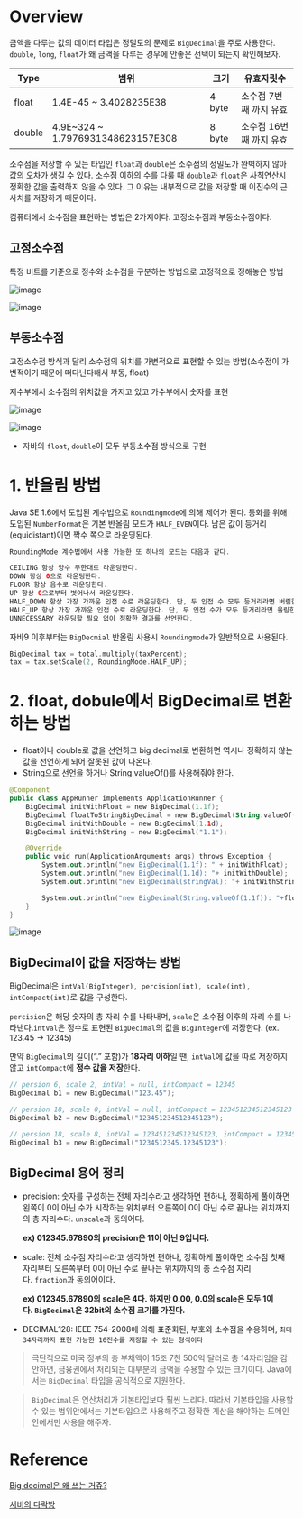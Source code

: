 # Overview

금액을 다루는 값의 데이터 타입은 정밀도의 문제로 `BigDecimal`을 주로 사용한다. `double`, `long`, `float`가 왜 금액을 다루는 경우에 안좋은 선택이 되는지 확인해보자.

| Type | 범위 | 크기 | 유효자릿수 |
| --- | --- | --- | --- |
| float | 1.4E-45 ~ 3.4028235E38 | 4 byte | 소수점 7번째 까지 유효 |
| double | 4.9E~324 ~ 1.7976931348623157E308 | 8 byte | 소수점 16번째 까지 유효 |

소수점을 저장할 수 있는 타입인 `float`과 `double`은 소수점의 정밀도가 완벽하지 않아 값의 오차가 생길 수 있다. 소수점 이하의 수를 다룰 때 `double`과 `float`은 사칙연산시 정확한 값을 출력하지 않을 수 있다. 그 이유는 내부적으로 값을 저장할 때 이진수의 근사치를 저장하기 때문이다.

컴퓨터에서 소수점을 표현하는 방법은 2가지이다. 고정소수점과 부동소수점이다.

## 고정소수점

특정 비트를 기준으로 정수와 소수점을 구분하는 방법으로 고정적으로 정해놓은 방법

![image](https://user-images.githubusercontent.com/66561524/189508129-efb7e872-2e8f-45b7-bce2-ac7c525be536.png)

![image](https://user-images.githubusercontent.com/66561524/189508132-07213285-f2e0-489f-9845-0c72f41d88d7.png)

## 부동소수점

고정소수점 방식과 달리 소수점의 위치를 가변적으로 표현할 수 있는 방법(소수점이 가변적이기 때문에 떠다닌다해서 부동, float)

지수부에서 소수점의 위치값을 가지고 있고 가수부에서 숫자를 표현

![image](https://user-images.githubusercontent.com/66561524/189508139-bbdd73a7-13ff-4ca1-849c-82794baa0d91.png)

![image](https://user-images.githubusercontent.com/66561524/189508141-cc09cbba-f4ac-431b-a4b2-3d0075fb7c08.png)

- 자바의 `float`, `double`이 모두 부동소수점 방식으로 구현

# 1. 반올림 방법

Java SE 1.6에서 도입된 계수법으로 `Roundingmode`에 의해 제어가 된다. 통화를 위해 도입된 `NumberFormat`은 기본 반올림 모드가 `HALF_EVEN`이다. 남은 값이 등거리(equidistant)이면 짝수 쪽으로 라운딩된다.

```kotlin
RoundingMode 계수법에서 사용 가능한 또 하나의 모드는 다음과 같다.

CEILING 항상 양수 무한대로 라운딩한다.
DOWN 항상 0으로 라운딩한다.
FLOOR 항상 음수로 라운딩한다.
UP 항상 0으로부터 벗어나서 라운딩한다.
HALF_DOWN 항상 가장 가까운 인접 수로 라운딩한다. 단, 두 인접 수 모두 등거리라면 버림한다.
HALF_UP 항상 가장 가까운 인접 수로 라운딩한다. 단, 두 인접 수가 모두 등거리라면 올림한다.
UNNECESSARY 라운딩할 필요 없이 정확한 결과를 선언한다.
```

자바9 이후부터는 `BigDecmial` 반올림 사용시 `Roundingmode`가 일반적으로 사용된다.

```kotlin
BigDecimal tax = total.multiply(taxPercent);
tax = tax.setScale(2, RoundingMode.HALF_UP);
```

# 2. float, dobule에서 BigDecimal로 변환하는 방법

- float이나 double로 값을 선언하고 big decimal로 변환하면 역시나 정확하지 않는 값을 선언하게 되어 잘못된 값이 나온다.
- String으로 선언을 하거나 String.valueOf()를 사용해줘야 한다.

```kotlin
@Component
public class AppRunner implements ApplicationRunner {
    BigDecimal initWithFloat = new BigDecimal(1.1f);
    BigDecimal floatToStringBigDecimal = new BigDecimal(String.valueOf(1.1f));
    BigDecimal initWithDouble = new BigDecimal(1.1d);
    BigDecimal initWithString = new BigDecimal("1.1");

    @Override
    public void run(ApplicationArguments args) throws Exception {
        System.out.println("new BigDecimal(1.1f): " + initWithFloat);
        System.out.println("new BigDecimal(1.1d): "+ initWithDouble);
        System.out.println("new BigDecimal(stringVal): "+ initWithString);

        System.out.println("new BigDecimal(String.valueOf(1.1f)): "+floatToStringBigDecimal);
    }
}
```

![image](https://user-images.githubusercontent.com/66561524/189508150-1af35176-6c13-4e5c-bd57-6f46e35fc5b2.png)

## BigDecimal이 값을 저장하는 방법

BigDecimal은 `intVal(BigInteger), percision(int), scale(int), intCompact(int)`로 값을 구성한다.

`percision`은 해당 숫자의 총 자리 수를 나타내며, `scale`은 소수점 이후의 자리 수를 나타낸다.`intVal`은 정수로 표현된 `BigDecimal`의 값을 `BigInteger`에 저장한다. (ex. 123.45 -> 12345)

만약 `BigDecimal`의 길이(“.” 포함)가 **18자리 이하**일 땐, `intVal`에 값을 따로 저장하지 않고 `intCompact`에 **정수 값을 저장**한다.

```kotlin
// persion 6, scale 2, intVal = null, intCompact = 12345
BigDecimal b1 = new BigDecimal("123.45"); 

// persion 18, scale 0, intVal = null, intCompact = 123451234512345123
BigDecimal b2 = new BigDecimal("123451234512345123"); 

// persion 18, scale 8, intVal = 123451234512345123, intCompact = 123451234512345123
BigDecimal b3 = new BigDecimal("1234512345.12345123");
```

## BigDecimal 용어 정리

- precision: 숫자를 구성하는 전체 자리수라고 생각하면 편하나, 정확하게 풀이하면 왼쪽이 0이 아닌 수가 시작하는 위치부터 오른쪽이 0이 아닌 수로 끝나는 위치까지의 총 자리수다. `unscale`과 동의어다.
    
    
    **ex) 012345.67890의 precision은 11이 아닌 9입니다.**
    
- scale: 전체 소수점 자리수라고 생각하면 편하나, 정확하게 풀이하면 소수점 첫째 자리부터 오른쪽부터 0이 아닌 수로 끝나는 위치까지의 총 소수점 자리다. `fraction`과 동의어이다.
    
    
    **ex) 012345.67890의 scale은 4다. 하지만 0.00, 0.0의 scale은 모두 1이다. `BigDecimal`은 32bit의 소수점 크기를 가진다.**
    

- DECIMAL128: IEEE 754-2008에 의해 표준화된, 부호와 소수점을 수용하며, `최대 34자리까지 표현 가능한 10진수를 저장할 수 있는 형식이다`

> 극단적으로 미국 정부의 총 부채액이 15조 7천 500억 달러로 총 14자리임을 감안하면, 금융권에서 처리되는 대부분의 금액을 수용할 수 있는 크기이다. Java에서는 `BigDecimal` 타입을 공식적으로 지원한다.
> 

> `BigDecimal`은 연산처리가 기본타입보다 훨씬 느리다. 따라서 기본타입을 사용할 수 있는 범위안에서는 기본타입으로 사용해주고 정확한 계산을 해야하는 도메인 안에서만 사용을 해주자.

# Reference

[Big decimal은 왜 쓰는 거쥬?](https://velog.io/@probsno/Big-decimal%EC%9D%80-%EC%99%9C-%EC%93%B0%EB%8A%94-%EA%B1%B0%EC%A5%AC)

[서비의 다락방](http://www.yunsobi.com/blog/227)

